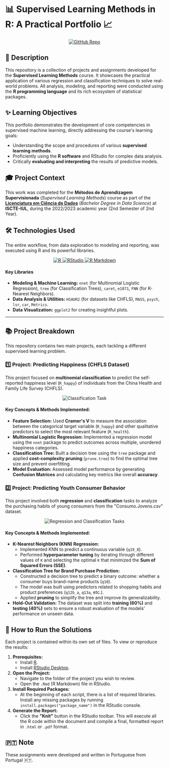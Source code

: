 # 📊 Supervised Learning Methods in R: A Practical Portfolio 📈

<p align="center">
    <!-- Project Links -->
    <a href="https://github.com/Silvestre17/SupervisedLearningR_Portfolio"><img src="https://img.shields.io/badge/Project_Repo-100000?style=for-the-badge&logo=github&logoColor=white" alt="GitHub Repo"></a>
</p>

## 📝 Description

This repository is a collection of projects and assignments developed for the **Supervised Learning Methods** course. It showcases the practical application of various regression and classification techniques to solve real-world problems. All analysis, modeling, and reporting were conducted using the **R programming language** and its rich ecosystem of statistical packages.

## ✨ Learning Objectives

This portfolio demonstrates the development of core competencies in supervised machine learning, directly addressing the course's learning goals:
*   Understanding the scope and procedures of various **supervised learning methods**.
*   Proficiently using the **R software** and RStudio for complex data analysis.
*   Critically **evaluating and interpreting** the results of predictive models.

## 🎓 Project Context

This work was completed for the **Métodos de Aprendizagem Supervisionada** (*Supervised Learning Methods*) course as part of the **[Licenciatura em Ciência de Dados](https://www.iscte-iul.pt/degree/code/0322/bachelor-degree-in-data-science)** (*Bachelor Degree in Data Science*) at **ISCTE-IUL**, during the 2022/2023 academic year (2nd Semester of 2nd Year).

## 🛠️ Technologies Used

The entire workflow, from data exploration to modeling and reporting, was executed using R and its powerful libraries.

<p align="center">
    <a href="https://www.r-project.org/">
        <img src="https://img.shields.io/badge/R-276DC3?style=for-the-badge&logo=r&logoColor=white" alt="R" />
    </a>
    <a href="https://www.rstudio.com/">
        <img src="https://img.shields.io/badge/RStudio-75AADB?style=for-the-badge&logo=rstudio&logoColor=white" alt="RStudio" />
    </a>
    <a href="https://rmarkdown.rstudio.com/">
        <img src="https://img.shields.io/badge/R_Markdown-5178B8?style=for-the-badge&logo=r&logoColor=white" alt="R Markdown" />
    </a>
</p>

#### Key Libraries
*   **Modeling & Machine Learning:** `nnet` (for Multinomial Logistic Regression), `tree` (for Classification Trees), `caret`, `e1071`, `FNN` (for K-Nearest Neighbors).
*   **Data Analysis & Utilities:** `HSAUR2` (for datasets like CHFLS), `MASS`, `psych`, `lsr`, `car`, `Metrics`.
*   **Data Visualization:** `ggplot2` for creating insightful plots.

---

## 📚 Project Breakdown

This repository contains two main projects, each tackling a different supervised learning problem.

### 1️⃣ Project: Predicting Happiness (CHFLS Dataset)

This project focused on **multinomial classification** to predict the self-reported happiness level (`R_happy`) of individuals from the China Health and Family Life Survey (CHFLS).

<p align="center">
    <img src="https://img.shields.io/badge/Task-Classification-blue" alt="Classification Task"/>
</p>

#### Key Concepts & Methods Implemented:
*   **Feature Selection:** Used **Cramer's V** to measure the association between the categorical target variable (`R_happy`) and other qualitative predictors to select the most relevant feature (`R_health`).
*   **Multinomial Logistic Regression:** Implemented a regression model using the `nnet` package to predict outcomes across multiple, unordered happiness categories.
*   **Classification Tree:** Built a decision tree using the `tree` package and applied **cost-complexity pruning** (`prune.tree`) to find the optimal tree size and prevent overfitting.
*   **Model Evaluation:** Assessed model performance by generating **Confusion Matrices** and calculating key metrics like overall **accuracy**.

### 2️⃣ Project: Predicting Youth Consumer Behavior

This project involved both **regression** and **classification** tasks to analyze the purchasing habits of young consumers from the "Consumo.Jovens.csv" dataset.

<p align="center">
    <img src="https://img.shields.io/badge/Task-Regression%20%26%20Classification-purple" alt="Regression and Classification Tasks"/>
</p>

#### Key Concepts & Methods Implemented:
*   **K-Nearest Neighbors (KNN) Regression:**
    *   Implemented KNN to predict a continuous variable (`q19_8`).
    *   Performed **hyperparameter tuning** by iterating through different values of `K` and selecting the optimal `K` that minimized the **Sum of Squared Errors (SSE)**.
*   **Classification Tree for Brand Purchase Prediction:**
    *   Constructed a decision tree to predict a binary outcome: whether a consumer buys brand-name products (`q10`).
    *   The model was built using predictors related to shopping habits and product preferences (`q12b_a`, `q13a`, etc.).
    *   Applied **pruning** to simplify the tree and improve its generalizability.
*   **Hold-Out Validation:** The dataset was split into **training (60%)** and **testing (40%)** sets to ensure a robust evaluation of the models' performance on unseen data.

## 🚀 How to Run the Solutions

Each project is contained within its own set of files. To view or reproduce the results:

1.  **Prerequisites:**
    *   Install [R](https://www.r-project.org/).
    *   Install [RStudio Desktop](https://www.rstudio.com/products/rstudio/download/).
2.  **Open the Project:**
    *   Navigate to the folder of the project you wish to review.
    *   Open the `.Rmd` (R Markdown) file in RStudio.
3.  **Install Required Packages:**
    *   At the beginning of each script, there is a list of required libraries. Install any missing packages by running `install.packages("package_name")` in the RStudio console.
4.  **Generate the Report:**
    *   Click the **"Knit"** button in the RStudio toolbar. This will execute all the R code within the document and compile a final, formatted report in `.html` or `.pdf` format.

## 🇵🇹 Note

These assignments were developed and written in Portuguese from Portugal 🇵🇹.